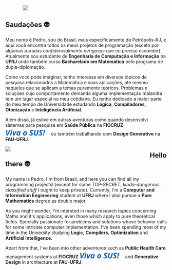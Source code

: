 <img src="./static/vectors.svg" min-width="400px" max-width="500px" width="450px" top= "0 px" align="right"/>

<br>
<div>
<h2> 
  Saudações 👽 <br>
</h2>

<p> 
  Meu nome é Pedro, sou do Brasil, mais especificamente de Petrópolis-RJ, e aqui você encontra todos os meus projetos de programação (exceto por algumas paradas <i>confidencialmente perigosas</i> que eu preciso esconder). Atualmente sou estudante de <strong>Engenharia de Computação e Informação</strong> na <strong>UFRJ</strong> onde também curso <strong>Bacharelado em Matemática</strong> pelo programa de dupla-diplomação.
<p>

<p>
  Como você pode imaginar, tenho interesse em diversos tópicos de pesquisa relacionados a Matemática e suas aplicações, até mesmo naqueles que se aplicam a temas puramente teóricos. Problemas e soluções cujo comportamento demanda alguma implementação malandra tem um lugar especial no meu cotidiano. Eu tenho dedicado a maior parte do meu tempo de Universidade estudando <strong>Lógica</strong>, <strong>Compiladores</strong>, <strong>Otimização</strong> e <strong>Inteligência Artificial</strong>.
<p>
  
<p>
  Além disso, já estive em outras aventuras como quando desenvolvi sistemas para pesquisa em <Strong>Saúde Pública</strong> na <strong>FIOCRUZ</strong> <img src="./static/sus.svg" align="bottom"/>  ou também trabalhando com <strong>Design Generativo</strong> na <strong>FAU-UFRJ</strong>.
</p>
</div>

<img src="./static/vectors.svg" min-width="400px" max-width="500px" width="450px" top= "0 px" align="left"/>

<div align="left">
<h2>
  Hello there 👽 <br>
</h2>

<p> 
  My name is Pedro, I'm from Brasil, and here you can find all my programming projects! (except for some <i>TOP-SECRET</i>, <i>kinda-dangerous</i>, <i>classified stuff</i> I ought to keep private). Currently, I'm a <strong>Computer and Information Engineering</strong> student at <strong>UFRJ</strong> where I also pursue a <strong>Pure Mathematics</strong> degree as double major.
<p>

<p>
  As you might wonder, I'm intersted in many research topics concerning Maths and it's applications, even those which apply to pure theoretical fields. Specially passionate for problems and solutions whose behavior calls for some intricate computer implementation. I've been spending most of my time in the University studying <strong>Logic</strong>, <strong>Compilers</strong>, <strong>Optimization</strong> and <strong>Artificial Intelligence</strong>.
<p>
  
<p>
  Apart from that, I've been into other adventures such as <strong>Public Health Care</strong> management systems at <strong>FIOCRUZ</strong> <img src="./static/sus.svg" align="bottom"/> and <strong>Generative Design</strong> in architecture at <strong>FAU-UFRJ</strong>.
</p>
</div>

<!--
[![Top Langs](https://github-readme-stats.vercel.app/api/top-langs/?username=pedromxavier&show_icons=true&theme=radical&langs_count=9&hide=jupyter%20notebook&layout=compact)](https://github.com/pedromxavier)<br/>
<br><br>
## I'm currently working on:
[![Readme Card](https://github-readme-stats.vercel.app/api/pin/?username=pedromxavier&theme=radical&repo=ECI-UFRJ)](https://github.com/pedromxavier/ECI-UFRJ)<br>
[![Readme Card](https://github-readme-stats.vercel.app/api/pin/?username=pedromxavier&theme=radical&repo=pine-md)](https://github.com/pedromxavier/pine-md)<br>
[![Readme Card](https://github-readme-stats.vercel.app/api/pin/?username=pedromxavier&theme=radical&repo=pyckage)](https://github.com/pedromxavier/pyckage)<br>
[![Readme Card](https://github-readme-stats.vercel.app/api/pin/?username=pedromxavier&theme=radical&repo=minerva)](https://github.com/pedromxavier/minerva)<br>
and many more...
-->
